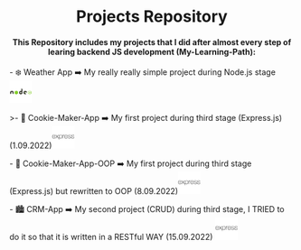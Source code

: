 <h1 align="center">Projects Repository</h1>
<h4 align="center">This Repository includes my projects that I did after almost every step of learing backend JS development (My-Learning-Path):
</h4>

<p align="left">- ❄️ Weather App ➡️ My really really simple project during Node.js stage <img src="https://raw.githubusercontent.com/devicons/devicon/master/icons/nodejs/nodejs-original-wordmark.svg" alt="nodejs" width="40" height="40"/> </p>
<p align="left">>- 🍪 Cookie-Maker-App ➡️ My first project during third stage (Express.js) (1.09.2022)<img src="https://raw.githubusercontent.com/devicons/devicon/master/icons/express/express-original-wordmark.svg" alt="express" width="40" height="40"/></p>
<p align="left">- 🍪 Cookie-Maker-App-OOP ➡️ My first project during third stage (Express.js) but rewritten to OOP (8.09.2022)<img src="https://raw.githubusercontent.com/devicons/devicon/master/icons/express/express-original-wordmark.svg" alt="express" width="40" height="40"/></p>
<p align="left">- 🏙 CRM-App ➡️ My second project (CRUD) during third stage, I TRIED to do it so that it is written in a RESTful WAY (15.09.2022) <img src="https://raw.githubusercontent.com/devicons/devicon/master/icons/express/express-original-wordmark.svg" alt="express" width="40" height="40"/></p>
